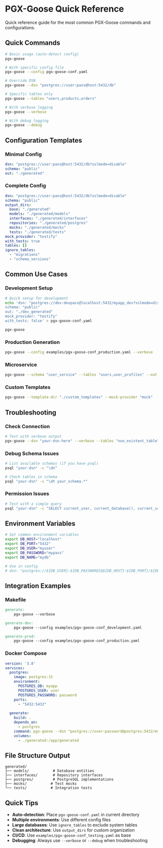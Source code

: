 # PGX-Goose Quick Reference

Quick reference guide for the most common PGX-Goose commands and configurations.

## Quick Commands

```bash
# Basic usage (auto-detect config)
pgx-goose

# With specific config file
pgx-goose --config pgx-goose-conf.yaml

# Override DSN
pgx-goose --dsn "postgres://user:pass@host:5432/db"

# Specific tables only
pgx-goose --tables "users,products,orders"

# With verbose logging
pgx-goose --verbose

# With debug logging
pgx-goose --debug
```

## Configuration Templates

### Minimal Config
```yaml
dsn: "postgres://user:pass@host:5432/db?sslmode=disable"
schema: "public"
out: "./generated"
```

### Complete Config
```yaml
dsn: "postgres://user:pass@host:5432/db?sslmode=disable"
schema: "public"
output_dirs:
  base: "./generated"
  models: "./generated/models"
  interfaces: "./generated/interfaces"
  repositories: "./generated/postgres"
  mocks: "./generated/mocks"
  tests: "./generated/tests"
mock_provider: "testify"
with_tests: true
tables: []
ignore_tables:
  - "migrations"
  - "schema_versions"
```

## Common Use Cases

### Development Setup
```bash
# Quick setup for development
echo 'dsn: "postgres://dev:devpass@localhost:5432/myapp_dev?sslmode=disable"
schema: "public"
out: "./dev_generated"
mock_provider: "testify"
with_tests: false' > pgx-goose-conf.yaml

pgx-goose
```

### Production Generation
```bash
pgx-goose --config examples/pgx-goose-conf_production.yaml --verbose
```

### Microservice
```bash
pgx-goose --schema "user_service" --tables "users,user_profiles" --out "./internal/generated"
```

### Custom Templates
```bash
pgx-goose --template-dir "./custom_templates" --mock-provider "mock"
```

## Troubleshooting

### Check Connection
```bash
# Test with verbose output
pgx-goose --dsn "your-dsn-here" --verbose --tables "non_existent_table"
```

### Debug Schema Issues
```bash
# List available schemas (if you have psql)
psql "your-dsn" -c "\dn"

# Check tables in schema
psql "your-dsn" -c "\dt your_schema.*"
```

### Permission Issues
```bash
# Test with a simple query
psql "your-dsn" -c "SELECT current_user, current_database(), current_schema();"
```

## Environment Variables

```bash
# Set common environment variables
export DB_HOST="localhost"
export DB_PORT="5432"
export DB_USER="myuser"
export DB_PASSWORD="mypass"
export DB_NAME="mydb"

# Use in config
# dsn: "postgres://${DB_USER}:${DB_PASSWORD}@${DB_HOST}:${DB_PORT}/${DB_NAME}?sslmode=disable"
```

## Integration Examples

### Makefile
```makefile
generate:
	pgx-goose --verbose

generate-dev:
	pgx-goose --config examples/pgx-goose-conf_development.yaml

generate-prod:
	pgx-goose --config examples/pgx-goose-conf_production.yaml
```

### Docker Compose
```yaml
version: '3.8'
services:
  postgres:
    image: postgres:15
    environment:
      POSTGRES_DB: myapp
      POSTGRES_USER: user
      POSTGRES_PASSWORD: password
    ports:
      - "5432:5432"
  
  generate:
    build: .
    depends_on:
      - postgres
    command: pgx-goose --dsn "postgres://user:password@postgres:5432/myapp?sslmode=disable"
    volumes:
      - ./generated:/app/generated
```

## File Structure Output

```
generated/
├── models/           # Database entities
├── interfaces/       # Repository interfaces  
├── postgres/         # PostgreSQL implementations
├── mocks/           # Test mocks
└── tests/           # Integration tests
```

## Quick Tips

- **Auto-detection**: Place `pgx-goose-conf.yaml` in current directory
- **Multiple environments**: Use different config files
- **Large databases**: Use `ignore_tables` to exclude system tables
- **Clean architecture**: Use `output_dirs` for custom organization
- **CI/CD**: Use `examples/pgx-goose-conf_testing.yaml` as base
- **Debugging**: Always use `--verbose` or `--debug` when troubleshooting
